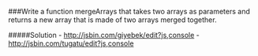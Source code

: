 ###Write a function mergeArrays that takes two arrays as parameters and returns a new array that is made of two arrays merged together.

#####Solution - http://jsbin.com/giyebek/edit?js,console 
			  -	http://jsbin.com/tugatu/edit?js,console

